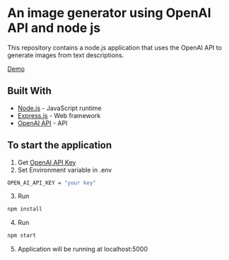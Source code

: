 # An image generator using OpenAI API and node js

This repository contains a node.js application that uses the OpenAI API to generate images from text descriptions.

[Demo](https://img-generator.umjoshua.xyz)

## Built With

* [Node.js](https://nodejs.org/) - JavaScript runtime
* [Express.js](https://expressjs.com/) - Web framework
* [OpenAI API](https://beta.openai.com/account/api-keys) - API

## To start the application
1. Get [OpenAI API Key](https://beta.openai.com/account/api-keys)
2. Set Environment variable in .env 
```sh
OPEN_AI_API_KEY = "your key"
```
3. Run
```sh
npm install
```
4. Run
```sh
npm start
```
5. Application will be running at localhost:5000